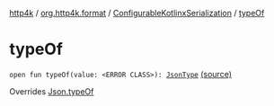 [http4k](../../index.md) / [org.http4k.format](../index.md) / [ConfigurableKotlinxSerialization](index.md) / [typeOf](./type-of.md)

# typeOf

`open fun typeOf(value: <ERROR CLASS>): `[`JsonType`](../-json-type/index.md) [(source)](https://github.com/http4k/http4k/blob/master/http4k-format-kotlinx-serialization/src/main/kotlin/org/http4k/format/ConfigurableKotlinxSerialization.kt#L27)

Overrides [Json.typeOf](../-json/type-of.md)

